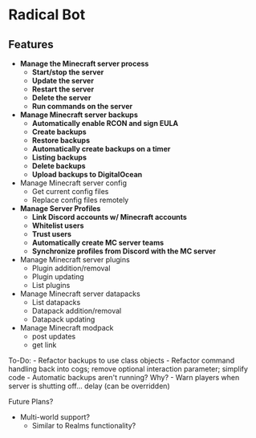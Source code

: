 # Radical Bot

## Features
- **Manage the Minecraft server process**
    - **Start/stop the server**
    - **Update the server**
    - **Restart the server**
    - **Delete the server**
    - **Run commands on the server**
- **Manage Minecraft server backups**
    - **Automatically enable RCON and sign EULA**
    - **Create backups**
    - **Restore backups**
    - **Automatically create backups on a timer**
    - **Listing backups**
    - **Delete backups**
    - **Upload backups to DigitalOcean**
- Manage Minecraft server config
    - Get current config files
    - Replace config files remotely
- **Manage Server Profiles**
    - **Link Discord accounts w/ Minecraft accounts**
    - **Whitelist users**
    - **Trust users**
    - **Automatically create MC server teams**
    - **Synchronize profiles from Discord with the MC server**
- Manage Minecraft server plugins
    - Plugin addition/removal
    - Plugin updating
    - List plugins
- Manage Minecraft server datapacks
    - List datapacks
    - Datapack addition/removal
    - Datapack updating
- Manage Minecraft modpack
    - post updates
    - get link

To-Do:
    - Refactor backups to use class objects
    - Refactor command handling back into cogs; remove optional interaction parameter; simplify code
    - Automatic backups aren't running? Why?
    - Warn players when server is shutting off... delay (can be overridden)

Future Plans?
- Multi-world support?
    - Similar to Realms functionality?